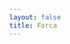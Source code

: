 ```yaml
---
layout: false
title: Forca
---
```


<script setup>
import { defineAsyncComponent } from 'vue'
import '../../dist/style.css'

const Hangman = defineAsyncComponent(() => import('../../').then(m => m.Hangman))
</script>

<ClientOnly>
  <Hangman
    statement="Adivinha a palavra... O tempo está passando!"
    :background="`/examples/bgs/bg${Math.floor(Math.random() * 4) + 1}.jpg`"
    :word="'Datalogix'"
  />
</ClientOnly>
